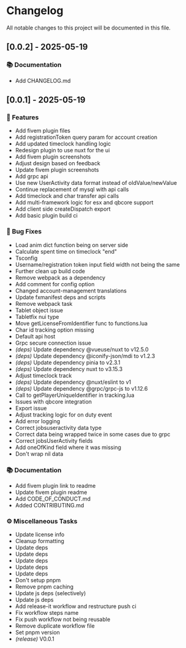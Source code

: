 # Changelog

All notable changes to this project will be documented in this file.

## [0.0.2] - 2025-05-19

### 📚 Documentation

- Add CHANGELOG.md

## [0.0.1] - 2025-05-19

### 🚀 Features

- Add fivem plugin files
- Add registrationToken query param for account creation
- Add updated timeclock handling logic
- Redesign plugin to use nuxt for the ui
- Add fivem plugin screenshots
- Adjust design based on feedback
- Update fivem plugin screenshots
- Add grpc api
- Use new UserActivity data format instead of oldValue/newValue
- Continue replacement of mysql with api calls
- Add timeclock and char transfer api calls
- Add multi-framework logic for esx and qbcore support
- Add client side createDispatch export
- Add basic plugin build ci

### 🐛 Bug Fixes

- Load anim dict function being on server side
- Calculate spent time on timeclock "end"
- Tsconfig
- Username/registration token input field width not being the same
- Further clean up build code
- Remove webpack as a dependency
- Add comment for config option
- Changed account-management translations
- Update fxmanifest deps and scripts
- Remove webpack task
- Tablet object issue
- Tabletfix nui type
- Move getLicenseFromIdentifier func to functions.lua
- Char id tracking option missing
- Default api host
- Grpc secure connection issue
- *(deps)* Update dependency @vueuse/nuxt to v12.5.0
- *(deps)* Update dependency @iconify-json/mdi to v1.2.3
- *(deps)* Update dependency pinia to v2.3.1
- *(deps)* Update dependency nuxt to v3.15.3
- Adjust timeclock track
- *(deps)* Update dependency @nuxt/eslint to v1
- *(deps)* Update dependency @grpc/grpc-js to v1.12.6
- Call to getPlayerUniqueIdentifier in tracking.lua
- Issues with qbcore integration
- Export issue
- Adjust tracking logic for on duty event
- Add error logging
- Correct jobsuseractivity data type
- Correct data being wrapped twice in some cases due to grpc
- Correct jobsUserActivity fields
- Add oneOfKind field where it was missing
- Don't wrap nil data

### 📚 Documentation

- Add fivem plugin link to readme
- Update fivem plugin readme
- Add CODE_OF_CONDUCT.md
- Added CONTRIBUTING.md

### ⚙️ Miscellaneous Tasks

- Update license info
- Cleanup formatting
- Update deps
- Update deps
- Update deps
- Update deps
- Update deps
- Don't setup pnpm
- Remove pnpm caching
- Update js deps (selectively)
- Update js deps
- Add release-it workflow and restructure push ci
- Fix workflow steps name
- Fix push workflow not being reusable
- Remove duplicate workflow file
- Set pnpm version
- *(release)* V0.0.1

<!-- generated by git-cliff -->
